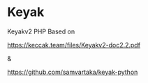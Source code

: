 # Keyak
Keyakv2 PHP
Based on

 https://keccak.team/files/Keyakv2-doc2.2.pdf
 
 &
 
 https://github.com/samvartaka/keyak-python
